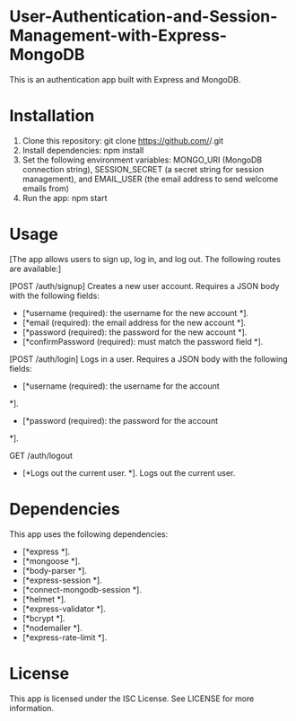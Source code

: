 # User-Authentication-and-Session-Management-with-Express-MongoDB

This is an authentication app built with Express and MongoDB.

# Installation
1. Clone this repository: git clone https://github.com/<username>/<repository>.git
2. Install dependencies: npm install
3. Set the following environment variables: MONGO_URI (MongoDB connection string), SESSION_SECRET (a secret string for session management), and EMAIL_USER (the email address to send welcome emails from)
4. Run the app: npm start
 # Usage
[The app allows users to sign up, log in, and log out. The following routes are available:]

[POST /auth/signup]
Creates a new user account. Requires a JSON body with the following fields:

- [*username (required): the username for the new account
*].
- [*email (required): the email address for the new account
*].
- [*password (required): the password for the new account
*].
- [*confirmPassword (required): must match the password field
*].


[POST /auth/login]
Logs in a user. Requires a JSON body with the following fields:

- [*username (required): the username for the account

*].
- [*password (required): the password for the account

*].

GET /auth/logout
- [*Logs out the current user.
*].
Logs out the current user.

# Dependencies
This app uses the following dependencies:
- [*express
*].
- [*mongoose
*].
- [*body-parser
*].
- [*express-session
*].
- [*connect-mongodb-session
*].
- [*helmet
*].
- [*express-validator
*].
- [*bcrypt
*].
- [*nodemailer
*].
- [*express-rate-limit
*].

# License
This app is licensed under the ISC License. See LICENSE for more information.
